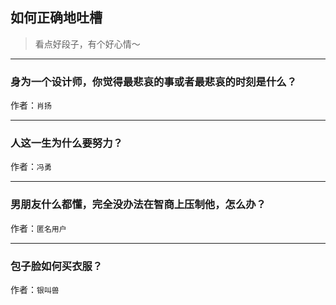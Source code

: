 ## 如何正确地吐槽

> 看点好段子，有个好心情～


 
---

### 身为一个设计师，你觉得最悲哀的事或者最悲哀的时刻是什么？

> 


作者：`肖扬`

---

### 人这一生为什么要努力？

> 


作者：`冯勇`

---

### 男朋友什么都懂，完全没办法在智商上压制他，怎么办？

> 


作者：`匿名用户`

---

### 包子脸如何买衣服？

> 


作者：`银叫兽`
